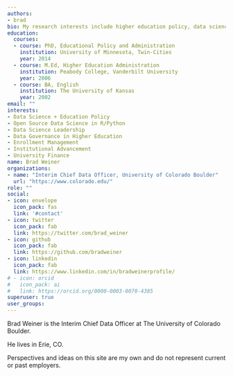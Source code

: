 ```yaml
---
authors:
- brad
bio: My research interests include higher education policy, data science, enrollment management, and institutional advancement.
education:
  courses:
  - course: PhD, Educational Policy and Administration
    institution: University of Minnesota, Twin-Cities
    year: 2014
  - course: M.Ed, Higher Education Administration
    institution: Peabody College, Vanderbilt University 
    year: 2006
  - course: BA, English
    institution: The University of Kansas
    year: 2002
email: ""
interests:
- Data Science + Education Policy
- Open Source Data Science in R/Python
- Data Science Leadership
- Data Governance in Higher Education
- Enrollment Management
- Institutional Advancement
- University Finance
name: Brad Weiner
organizations:
- name: "Interim Chief Data Officer, University of Colorado Boulder"
  url: "https://www.colorado.edu/"
role: ""
social:
- icon: envelope
  icon_pack: fas
  link: '#contact'
- icon: twitter
  icon_pack: fab
  link: https://twitter.com/brad_weiner
- icon: github
  icon_pack: fab
  link: https://github.com/bradweiner
- icon: linkedin
  icon_pack: fab
  link: https://www.linkedin.com/in/bradweinerprofile/
# - icon: orcid
#   icon_pack: ai
#   link: https://orcid.org/0000-0003-0070-4385
superuser: true
user_groups:
---
```


Brad Weiner is the Interim Chief Data Officer at The University of Colorado Boulder.  

He lives in Erie, CO.  

Perspectives and ideas on this site are my own and do not represent current or past employers.


